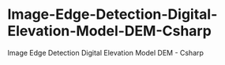 # Image-Edge-Detection-Digital-Elevation-Model-DEM-Csharp
Image Edge Detection Digital Elevation Model DEM - Csharp
